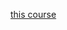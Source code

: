 [this course](https://www.newline.co/courses/the-newline-guide-to-building-your-first-graphql-server-with-node-and-typescript/welcome
)